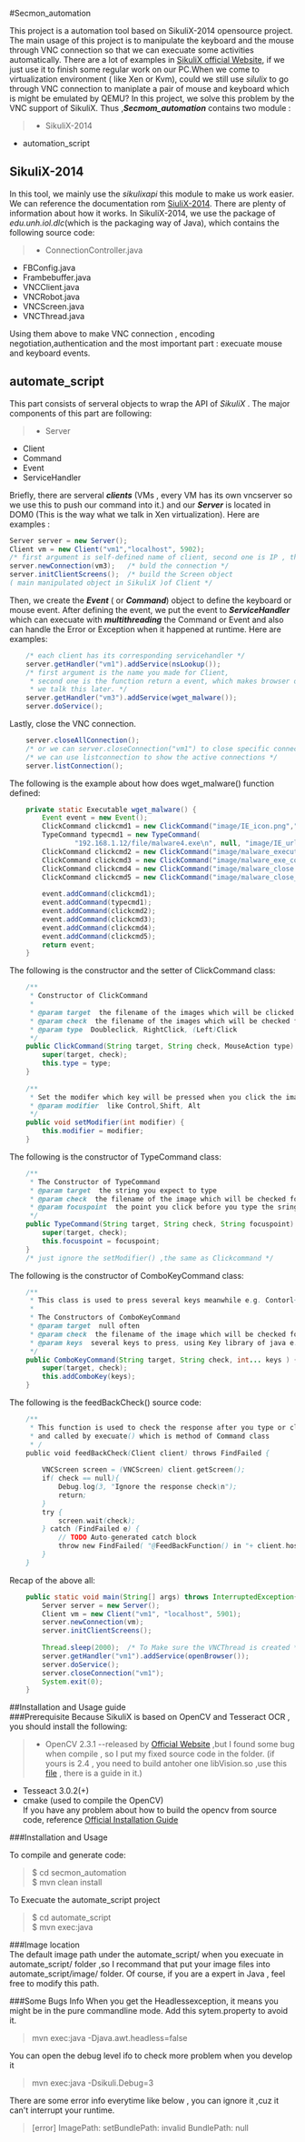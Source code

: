 #Secmon_automation
 

This project is a automation tool based on SikuliX-2014 opensource project. The main usage of this project is to manipulate the keyboard and the mouse through VNC connection so that we can execuate some activities automatically. There are a lot of examples in [SikuliX official Website](http://www.sikulix.com/), if we just use it to finish some regular work on our PC.When we come to virtualization environment ( like Xen or Kvm), could we still use *silulix* to go through VNC connection to maniplate a pair of mouse and keyboard which is might be emulated by QEMU? In this project, we solve this problem by the VNC support of SikuliX.  Thus ,***Secmom_automation*** contains two module : 
> * SikuliX-2014  
* automation_script

## SikuliX-2014
In this tool, we mainly use the *sikulixapi* this module to make us work easier. We can reference the documentation rom [SiuliX-2014](https://github.com/RaiMan/SikuliX-2014). There are plenty of information about how it works. In SikuliX-2014, we use the package of *edu.unh.iol.dlc*(which is the packaging way of Java), which contains the following source code:
> * ConnectionController.java
* FBConfig.java
* Frambebuffer.java
* VNCClient.java
* VNCRobot.java
* VNCScreen.java
* VNCThread.java    

Using them above to make VNC connection , encoding negotiation,authentication and the most important part : execuate mouse and keyboard events. 



## automate_script
This part consists of serveral objects to wrap the API of *SikuliX* . The major components of this part are following:  
> * Server  
* Client 
* Command
* Event
* ServiceHandler

Briefly, there are serveral ***clients*** (VMs , every VM has its own vncserver so we use this to push our command into it.) and our ***Server*** is located in DOM0 (This is the way what we talk in Xen virtualization). Here are examples :

```java
Server server = new Server();
Client vm = new Client("vm1","localhost", 5902);  
/* first argument is self-defined name of client, second one is IP , third one is port */
server.newConnection(vm3);   /* buld the connection */
server.initClientScreens();  /* build the Screen object 
( main manipulated object in SikuliX )of Client */

```

Then, we create the ***Event*** ( or ***Command***) object to define the keyboard or mouse event. After defining the event, we put the event to ***ServiceHandler*** which can execuate with ***multithreading*** the Command or Event and also can handle the Error or Exception when it happened at runtime. Here are examples:

```java
    /* each client has its corresponding servicehandler */
    server.getHandler("vm1").addService(nsLookup()); 
    /* first argument is the name you made for Client, 
     * second one is the function return a event, which makes browser download the malware,
     * we talk this later. */
    server.getHandler("vm3").addService(wget_malware());
    server.doService();
```

Lastly, close the VNC connection.
```java
    server.closeAllConnection();
    /* or we can server.closeConnection("vm1") to close specific connection */
    /* we can use listconnection to show the active connections */
    server.listConnection();
```

The following is the example about how does wget_malware() function defined:
```java
	private static Executable wget_malware() {
		Event event = new Event();
		ClickCommand clickcmd1 = new ClickCommand("image/IE_icon.png","image/IE_showup.png");
		TypeCommand typecmd1 = new TypeCommand(
				"192.168.1.12/file/malware4.exe\n", null, "image/IE_url_line.png");
		ClickCommand clickcmd2 = new ClickCommand("image/malware_execute.png");
		ClickCommand clickcmd3 = new ClickCommand("image/malware_exe_confirm.png");
		ClickCommand clickcmd4 = new ClickCommand("image/malware_close.png");
		ClickCommand clickcmd5 = new ClickCommand("image/malware_close_confirm.png");
		
		event.addCommand(clickcmd1);
		event.addCommand(typecmd1);
		event.addCommand(clickcmd2);
		event.addCommand(clickcmd3);
		event.addCommand(clickcmd4);
		event.addCommand(clickcmd5);
		return event;
	}
```
The following is the constructor and the setter of ClickCommand class:
```java 
    /** 
	 * Constructor of ClickCommand
	 * 
	 * @param target  the filename of the images which will be clicked
	 * @param check  the filename of the images which will be checked for response
	 * @param type  Doubleclick, RightClick, (Left)Click  
	 */
	public ClickCommand(String target, String check, MouseAction type) {
		super(target, check);
		this.type = type;
	}
	
	/**
	 * Set the modifer which key will be pressed when you click the image at the same time
	 * @param modifier  like Control,Shift, Alt
	 */
	public void setModifier(int modifier) {
		this.modifier = modifier;
	}
```
The following is the constructor of TypeCommand class:
```java
	/**
	 * The Constructor of TypeCommand 
	 * @param target  the string you expect to type 
	 * @param check  the filename of the image which will be checked for response
	 * @param focuspoint  the point you click before you type the sring
	 */
	public TypeCommand(String target, String check, String focuspoint) {
		super(target, check);
		this.focuspoint = focuspoint;
	}
    /* just ignore the setModifier() ,the same as Clickcommand */
```
The following is the constructor of ComboKeyCommand class:
```java
	/**
	 * This class is used to press several keys meanwhile e.g. Contorl+Alt+Del
	 * 
	 * The Constructors of ComboKeyCommand 
	 * @param target  null often
	 * @param check  the filename of the image which will be checked for response
	 * @param keys  several keys to press, using Key library of java e.g. KeyEvent.VK_CONTROL
	 */
	public ComboKeyCommand(String target, String check, int... keys ) {
		super(target, check);
		this.addComboKey(keys);
	}

```
The following is the feedBackCheck() source code:
```java
    /**
     * This function is used to check the response after you type or click,
     * and called by execuate() which is method of Command class
     * /
	public void feedBackCheck(Client client) throws FindFailed {
		
		VNCScreen screen = (VNCScreen) client.getScreen();
		if( check == null){
			Debug.log(3, "Ignore the response check\n");
			return;
		}
		try {
			screen.wait(check);
		} catch (FindFailed e) {
			// TODO Auto-generated catch block
			throw new FindFailed( "@FeedBackFunction() in "+ client.hostname + " " + e.getMessage());
		}
	}
```
Recap of the above all:
```java
    public static void main(String[] args) throws InterruptedException{
        Server server = new Server();
        Client vm = new Client("vm1", "localhost", 5901);
        server.newConnection(vm);
        server.initClientScreens();
        
        Thread.sleep(2000);  /* To Make sure the VNCThread is created */
        server.getHandler("vm1").addService(openBrowser());
        server.doService();
        server.closeConnection("vm1");
        System.exit(0);
    }
```

##Installation and Usage guide  
###Prerequisite
Because SikuliX is based on OpenCV and Tesseract OCR , you should install the following:
> * OpenCV 2.3.1  --released by [Official Website](http://opencv.org/downloads.html)  ,but I found some bug when compile , so I put my fixed source code in the folder.
    (if yours is 2.4 , you need to build antoher one libVision.so ,use this [file](https://launchpad.net/sikuli/sikulix/1.0.1/+download/Sikuli-1.0.1-Supplemental-LinuxVisionProxy.zip) , there is a guide in it.) 
* Tesseact 3.0.2(+)
* cmake  (used to compile the OpenCV)    
  If you have any problem about how to build the opencv from source code, reference
  [Official Installation Guide](http://docs.opencv.org/doc/tutorials/introduction/linux_install/linux_install.html#linux-installation)

###Installation and Usage

To compile and generate code:
> $ cd secmon_automation  
 $ mvn clean install    
  
To Execuate the automate_script project
> $ cd automate_script  
$ mvn exec:java  


###Image location  
The default image path under the automate_script/ when you execuate in automate_script/ folder ,so I recommand that put your image files into automate_script/image/ folder. Of course, if you are a expert in Java , feel free to modify this path.


###Some Bugs Info
When you get the Headlessexception, it means you might be in the pure commandline mode.
Add this sytem.property to avoid it.
>  mvn exec:java -Djava.awt.headless=false

You can open the debug level ifo to check more problem when you develop it
>  mvn exec:java -Dsikuli.Debug=3

There are some error info everytime like below , you can ignore it ,cuz it can't interrupt your runtime.
> [error] ImagePath: setBundlePath: invalid BundlePath: null 


